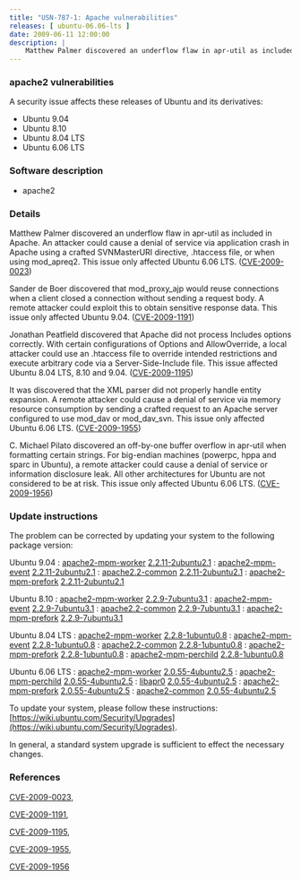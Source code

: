 ```yaml
---
title: "USN-787-1: Apache vulnerabilities"
releases: [ ubuntu-06.06-lts ]
date: 2009-06-11 12:00:00
description: |
    Matthew Palmer discovered an underflow flaw in apr-util as included in Apache. An attacker could cause a denial of service via application crash in Apache using a crafted SVNMasterURI directive, .htaccess file, or when using mod_apreq2. This issue only affected Ubuntu 6.06 LTS. ([CVE-2009-0023](http://people.ubuntu.com/~ubuntu-security/cve/CVE-2009-0023))
--- 
```

 
### apache2 vulnerabilities

A security issue affects these releases of Ubuntu and its derivatives:

* Ubuntu 9.04
* Ubuntu 8.10
* Ubuntu 8.04 LTS
* Ubuntu 6.06 LTS

### Software description

* apache2 

### Details

Matthew Palmer discovered an underflow flaw in apr-util as included in Apache. An attacker could cause a denial of service via application crash in Apache using a crafted SVNMasterURI directive, .htaccess file, or when using mod_apreq2. This issue only affected Ubuntu 6.06 LTS. ([CVE-2009-0023](http://people.ubuntu.com/~ubuntu-security/cve/CVE-2009-0023))

Sander de Boer discovered that mod_proxy_ajp would reuse connections when a client closed a connection without sending a request body. A remote attacker could exploit this to obtain sensitive response data. This issue only affected Ubuntu 9.04. ([CVE-2009-1191](http://people.ubuntu.com/~ubuntu-security/cve/CVE-2009-1191))

Jonathan Peatfield discovered that Apache did not process Includes options correctly. With certain configurations of Options and AllowOverride, a local attacker could use an .htaccess file to override intended restrictions and execute arbitrary code via a Server-Side-Include file. This issue affected Ubuntu 8.04 LTS, 8.10 and 9.04. ([CVE-2009-1195](http://people.ubuntu.com/~ubuntu-security/cve/CVE-2009-1195))

It was discovered that the XML parser did not properly handle entity expansion. A remote attacker could cause a denial of service via memory resource consumption by sending a crafted request to an Apache server configured to use mod_dav or mod_dav_svn. This issue only affected Ubuntu 6.06 LTS. ([CVE-2009-1955](http://people.ubuntu.com/~ubuntu-security/cve/CVE-2009-1955))

C. Michael Pilato discovered an off-by-one buffer overflow in apr-util when formatting certain strings. For big-endian machines (powerpc, hppa and sparc in Ubuntu), a remote attacker could cause a denial of service or information disclosure leak. All other architectures for Ubuntu are not considered to be at risk. This issue only affected Ubuntu 6.06 LTS. ([CVE-2009-1956](http://people.ubuntu.com/~ubuntu-security/cve/CVE-2009-1956)) 

### Update instructions

The problem can be corrected by updating your system to the following package version:

Ubuntu 9.04
 : [apache2-mpm-worker](https://launchpad.net/ubuntu/+source/apache2) <span> [2.2.11-2ubuntu2.1](https://launchpad.net/ubuntu/+source/apache2/2.2.11-2ubuntu2.1) </span> 
 : [apache2-mpm-event](https://launchpad.net/ubuntu/+source/apache2) <span> [2.2.11-2ubuntu2.1](https://launchpad.net/ubuntu/+source/apache2/2.2.11-2ubuntu2.1) </span> 
 : [apache2.2-common](https://launchpad.net/ubuntu/+source/apache2) <span> [2.2.11-2ubuntu2.1](https://launchpad.net/ubuntu/+source/apache2/2.2.11-2ubuntu2.1) </span> 
 : [apache2-mpm-prefork](https://launchpad.net/ubuntu/+source/apache2) <span> [2.2.11-2ubuntu2.1](https://launchpad.net/ubuntu/+source/apache2/2.2.11-2ubuntu2.1) </span> 

Ubuntu 8.10
 : [apache2-mpm-worker](https://launchpad.net/ubuntu/+source/apache2) <span> [2.2.9-7ubuntu3.1](https://launchpad.net/ubuntu/+source/apache2/2.2.9-7ubuntu3.1) </span> 
 : [apache2-mpm-event](https://launchpad.net/ubuntu/+source/apache2) <span> [2.2.9-7ubuntu3.1](https://launchpad.net/ubuntu/+source/apache2/2.2.9-7ubuntu3.1) </span> 
 : [apache2.2-common](https://launchpad.net/ubuntu/+source/apache2) <span> [2.2.9-7ubuntu3.1](https://launchpad.net/ubuntu/+source/apache2/2.2.9-7ubuntu3.1) </span> 
 : [apache2-mpm-prefork](https://launchpad.net/ubuntu/+source/apache2) <span> [2.2.9-7ubuntu3.1](https://launchpad.net/ubuntu/+source/apache2/2.2.9-7ubuntu3.1) </span> 

Ubuntu 8.04 LTS
 : [apache2-mpm-worker](https://launchpad.net/ubuntu/+source/apache2) <span> [2.2.8-1ubuntu0.8](https://launchpad.net/ubuntu/+source/apache2/2.2.8-1ubuntu0.8) </span> 
 : [apache2-mpm-event](https://launchpad.net/ubuntu/+source/apache2) <span> [2.2.8-1ubuntu0.8](https://launchpad.net/ubuntu/+source/apache2/2.2.8-1ubuntu0.8) </span> 
 : [apache2.2-common](https://launchpad.net/ubuntu/+source/apache2) <span> [2.2.8-1ubuntu0.8](https://launchpad.net/ubuntu/+source/apache2/2.2.8-1ubuntu0.8) </span> 
 : [apache2-mpm-prefork](https://launchpad.net/ubuntu/+source/apache2) <span> [2.2.8-1ubuntu0.8](https://launchpad.net/ubuntu/+source/apache2/2.2.8-1ubuntu0.8) </span> 
 : [apache2-mpm-perchild](https://launchpad.net/ubuntu/+source/apache2) <span> [2.2.8-1ubuntu0.8](https://launchpad.net/ubuntu/+source/apache2/2.2.8-1ubuntu0.8) </span> 

Ubuntu 6.06 LTS
 : [apache2-mpm-worker](https://launchpad.net/ubuntu/+source/apache2) <span> [2.0.55-4ubuntu2.5](https://launchpad.net/ubuntu/+source/apache2/2.0.55-4ubuntu2.5) </span> 
 : [apache2-mpm-perchild](https://launchpad.net/ubuntu/+source/apache2) <span> [2.0.55-4ubuntu2.5](https://launchpad.net/ubuntu/+source/apache2/2.0.55-4ubuntu2.5) </span> 
 : [libapr0](https://launchpad.net/ubuntu/+source/apache2) <span> [2.0.55-4ubuntu2.5](https://launchpad.net/ubuntu/+source/apache2/2.0.55-4ubuntu2.5) </span> 
 : [apache2-mpm-prefork](https://launchpad.net/ubuntu/+source/apache2) <span> [2.0.55-4ubuntu2.5](https://launchpad.net/ubuntu/+source/apache2/2.0.55-4ubuntu2.5) </span> 
 : [apache2-common](https://launchpad.net/ubuntu/+source/apache2) <span> [2.0.55-4ubuntu2.5](https://launchpad.net/ubuntu/+source/apache2/2.0.55-4ubuntu2.5) </span> 

To update your system, please follow these instructions: [https://wiki.ubuntu.com/Security/Upgrades](https://wiki.ubuntu.com/Security/Upgrades).

In general, a standard system upgrade is sufficient to effect the necessary changes. 

### References

 [CVE-2009-0023](http://people.ubuntu.com/~ubuntu-security/cve/CVE-2009-0023), 

 [CVE-2009-1191](http://people.ubuntu.com/~ubuntu-security/cve/CVE-2009-1191), 

 [CVE-2009-1195](http://people.ubuntu.com/~ubuntu-security/cve/CVE-2009-1195), 

 [CVE-2009-1955](http://people.ubuntu.com/~ubuntu-security/cve/CVE-2009-1955), 

 [CVE-2009-1956](http://people.ubuntu.com/~ubuntu-security/cve/CVE-2009-1956)
 
